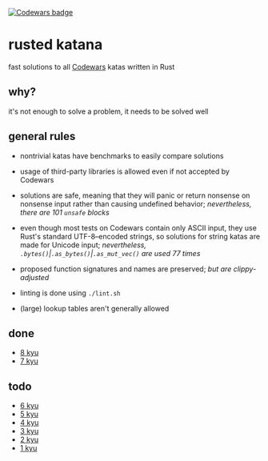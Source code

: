 [![Codewars badge](https://www.codewars.com/users/lincot/badges/large)](https://www.codewars.com/users/lincot)

# rusted katana

fast solutions to all [Codewars](https://www.codewars.com/r/HLmVMg) katas
written in Rust

## why?

it's not enough to solve a problem, it needs to be solved well

## general rules

- nontrivial katas have benchmarks to easily compare solutions

- usage of third-party libraries is allowed even if not accepted by Codewars

- solutions are safe, meaning that they will panic or return nonsense
on nonsense input rather than causing undefined behavior;
*nevertheless, there are 101 `unsafe` blocks*

- even though most tests on Codewars contain only ASCII input,
they use Rust's standard UTF-8–encoded strings,
so solutions for string katas are made for Unicode input;
*nevertheless, `.bytes()`|`.as_bytes()`|`.as_mut_vec()` are used 77 times*

- proposed function signatures and names are preserved;
*but are clippy-adjusted*

- linting is done using `./lint.sh`

- (large) lookup tables aren't generally allowed

## done

- [8 kyu](https://www.codewars.com/kata/search/rust?q=&r[]=-8&xids=completed&beta=false&order_by=published_at%20asc)
- [7 kyu](https://www.codewars.com/kata/search/rust?q=&r[]=-7&xids=completed&beta=false&order_by=published_at%20asc)

## todo

- [6 kyu](https://www.codewars.com/kata/search/rust?q=&r[]=-6&xids=completed&beta=false&order_by=published_at%20asc)
- [5 kyu](https://www.codewars.com/kata/search/rust?q=&r[]=-5&xids=completed&beta=false&order_by=published_at%20asc)
- [4 kyu](https://www.codewars.com/kata/search/rust?q=&r[]=-4&xids=completed&beta=false&order_by=published_at%20asc)
- [3 kyu](https://www.codewars.com/kata/search/rust?q=&r[]=-3&xids=completed&beta=false&order_by=published_at%20asc)
- [2 kyu](https://www.codewars.com/kata/search/rust?q=&r[]=-2&xids=completed&beta=false&order_by=published_at%20asc)
- [1 kyu](https://www.codewars.com/kata/search/rust?q=&r[]=-1&xids=completed&beta=false&order_by=published_at%20asc)
